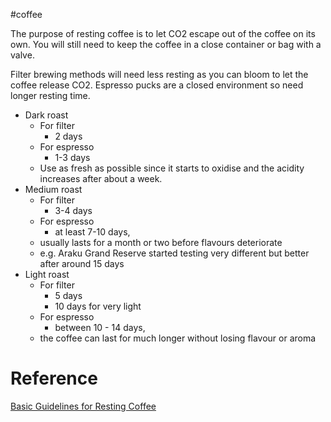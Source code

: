 #coffee 

The purpose of resting coffee is to let CO2 escape out of the coffee on its own.
You will still need to keep the coffee in a close container or bag with a valve.

Filter brewing methods will need less resting as you can bloom to let the coffee release CO2. Espresso pucks are a closed environment so need longer resting time.

- Dark roast
	- For filter
		- 2 days
	- For espresso
		- 1-3 days
	- Use as fresh as possible since it starts to oxidise and the acidity increases after about a week.
- ﻿﻿Medium roast
	- For filter
		- 3-4 days
	- For espresso
		- at least 7-10 days, 
	- usually lasts for a month or two before flavours deteriorate
	- e.g. Araku Grand Reserve started testing very different but better after around 15 days
- ﻿﻿Light roast
	- For filter
		- 5 days
		- 10 days for very light
	- For espresso
		- between 10 - 14 days, 
	- the coffee can last for much longer without losing flavour or aroma

# Reference 
[Basic Guidelines for Resting Coffee](https://berto-online.com/coffee-resting/)
